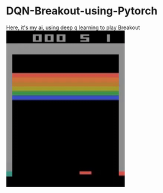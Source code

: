 # DQN-Breakout-using-Pytorch
Here, it's my ai, using deep q learning to play Breakout
![alt text](/Records/DQN_Breakout.gif)
